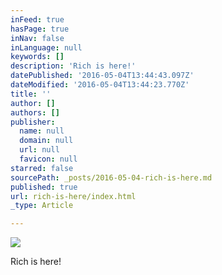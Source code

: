 ```yaml
---
inFeed: true
hasPage: true
inNav: false
inLanguage: null
keywords: []
description: 'Rich is here!'
datePublished: '2016-05-04T13:44:43.097Z'
dateModified: '2016-05-04T13:44:23.770Z'
title: ''
author: []
authors: []
publisher:
  name: null
  domain: null
  url: null
  favicon: null
starred: false
sourcePath: _posts/2016-05-04-rich-is-here.md
published: true
url: rich-is-here/index.html
_type: Article

---
```

![](https://the-grid-user-content.s3-us-west-2.amazonaws.com/3d742faa-438a-42ca-bd8e-aa8c4b2eceed.jpg)

Rich is here!
